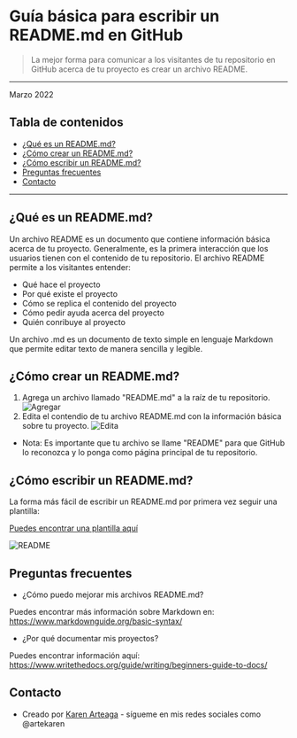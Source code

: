 # Guía básica para escribir un README.md en GitHub
>  La mejor forma para comunicar a los visitantes de tu repositorio en GitHub acerca de tu proyecto es crear un archivo README.
---
Marzo 2022

## Tabla de contenidos
* [¿Qué es un README.md?](#introduccion)
* [¿Cómo crear un README.md?](#crear)
* [¿Cómo escribir un README.md?](#escribir)
* [Preguntas frecuentes](#preguntas)
* [Contacto](#contacto)
---


<a name="introduccion"></a> 
## ¿Qué es un README.md?
Un archivo README es un documento que contiene información básica acerca de tu proyecto. Generalmente, es la primera interacción que los usuarios tienen con el contenido de tu repositorio. El archivo README permite a los visitantes entender:
- Qué hace el proyecto
- Por qué existe el proyecto
- Cómo se replica el contenido del proyecto
- Cómo pedir ayuda acerca del proyecto
- Quién conribuye al proyecto

Un archivo .md es un documento de texto simple en lenguaje Markdown que permite editar texto de manera sencilla y legible. 


<a name="crear"></a> 
## ¿Cómo crear un README.md? 
1. Agrega un archivo llamado "README.md" a la raíz de tu repositorio.
![Agregar](https://user-images.githubusercontent.com/69361149/160881836-d3aadc69-5637-41bb-91ae-9efd46c26e8a.png)
3. Edita el contendio de tu archivo README.md con la información básica sobre tu proyecto.
![Edita](https://user-images.githubusercontent.com/69361149/160882130-17e885e4-d8b2-4a4b-ac5f-201ac3496e64.png)
- Nota: Es importante que tu archivo se llame "README" para que GitHub lo reconozca y lo ponga como página principal de tu repositorio.


 <a name="escribir"></a> 
## ¿Cómo escribir un README.md?
La forma más fácil de escribir un README.md por primera vez seguir una plantilla:

[Puedes encontrar una plantilla aquí](https://github.com/KarenArteaga/Como-escribir-un-readme/blob/main/plantillaREADME.md)


![README](src="https://user-images.githubusercontent.com/69361149/160939254-f2afb101-ebe0-46a7-8c5e-fdbb27a20d4e.png)


 <a name="preguntas"></a> 
## Preguntas frecuentes
- ¿Cómo puedo mejorar mis archivos README.md? 

Puedes encontrar más información sobre Markdown en: https://www.markdownguide.org/basic-syntax/

- ¿Por qué documentar mis proyectos?

Puedes encontrar información aquí: https://www.writethedocs.org/guide/writing/beginners-guide-to-docs/



## Contacto
* Creado por [Karen Arteaga](https://github.com/KarenArteaga) - sígueme en mis redes sociales como @artekaren
